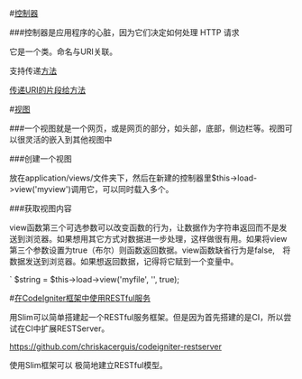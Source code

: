 #[控制器](http://codeigniter.org.cn/user_guide/general/controllers.html)

###控制器是应用程序的心脏，因为它们决定如何处理 HTTP 请求

它是一个类。命名与URI关联。

支持传递[方法](http://codeigniter.org.cn/user_guide/general/controllers.html#functions)

[传递URI的片段给方法](http://codeigniter.org.cn/user_guide/general/controllers.html#passinguri)

#[视图](http://codeigniter.org.cn/user_guide/general/views.html)

###一个视图就是一个网页，或是网页的部分，如头部，底部，侧边栏等。视图可以很灵活的嵌入到其他视图中

###创建一个视图

放在application/views/文件夹下，然后在新建的控制器里$this->load->view('myview')调用它，可以同时载入多个。


###获取视图内容


view函数第三个可选参数可以改变函数的行为，让数据作为字符串返回而不是发送到浏览器。如果想用其它方式对数据进一步处理，这样做很有用。如果将view第三个参数设置为true（布尔）则函数返回数据。view函数缺省行为是false,　将数据发送到浏览器。如果想返回数据，记得将它赋到一个变量中。

  ` $string = $this->load->view('myfile', '', true);


#[在CodeIgniter框架中使用RESTful服务](http://tech.hexun.com/2011-04-21/128917096.html)

用Slim可以简单搭建起一个RESTful服务框架。但是因为首先搭建的是CI，所以尝试在CI中扩展RESTServer。

https://github.com/chriskacerguis/codeigniter-restserver

 使用Slim框架可以 极简地建立RESTful模型。
